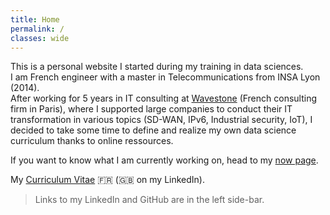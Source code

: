 ```yaml
---
title: Home
permalink: /
classes: wide
---
```


This is a personal website I started during my training in data sciences. <br />
I am French engineer with a master in Telecommunications from INSA Lyon (2014).<br />
After working for 5 years in IT consulting at [Wavestone](https://wavestone.com) (French consulting firm in Paris), where I supported large companies to conduct their IT transformation in various topics (SD-WAN, IPv6, Industrial security, IoT), I decided to take some time to define and realize my own data science curriculum thanks to online ressources.

If you want to know what I am currently working on, head to my [now page](/now/).

My [Curriculum Vitae](/assets/cv/CV_MAINGRET_Baptiste_2019.pdf) :fr: (:gb: on my LinkedIn).

> Links to my LinkedIn and GitHub are in the left side-bar.